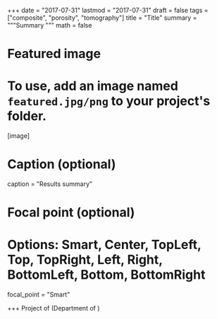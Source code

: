 
+++
date = "2017-07-31"
lastmod = "2017-07-31"
draft = false
tags = ["composite", "porosity", "tomography"]
title = "Title"
summary = """Summary
"""
math = false

# Featured image
# To use, add an image named `featured.jpg/png` to your project's folder. 
[image]
  # Caption (optional)
  caption = "Results summary"
  
  # Focal point (optional)
  # Options: Smart, Center, TopLeft, Top, TopRight, Left, Right, BottomLeft, Bottom, BottomRight
  focal_point = "Smart"

+++
Project of   (Department of )



